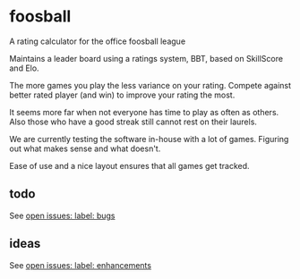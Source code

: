 # foosball
A rating calculator for the office foosball league

Maintains a leader board using a ratings system, BBT,
based on SkillScore and Elo.

The more games you play the less variance on your rating.
Compete against better rated player (and win) to improve
your rating the most.

It seems more far when not everyone has time to play as
often as others. Also those who have a good streak still
cannot rest on their laurels.

We are currently testing the software in-house with a lot
of games. Figuring out what makes sense and what doesn't.

Ease of use and a nice layout ensures that all games get tracked.

## todo
See [open issues: label: bugs](https://github.com/gugi9000/foosball/issues?q=is%3Aissue+is%3Aopen+label%3Abug)

## ideas
See [open issues: label: enhancements](https://github.com/gugi9000/foosball/issues?q=is%3Aissue+is%3Aopen+label%3Aenhancement)

